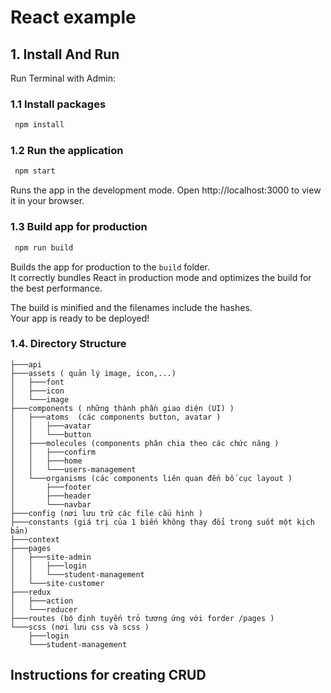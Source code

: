 #  React example


## 1. Install And Run

Run Terminal with Admin:

### 1.1 Install packages
```bash
 npm install
```
###  1.2 Run the application
```bash
 npm start
```
Runs the app in the development mode.
Open http://localhost:3000 to view it in your browser.


###  1.3 Build app for production
```bash
 npm run build
```

Builds the app for production to the `build` folder.\
It correctly bundles React in production mode and optimizes the build for the best performance.

The build is minified and the filenames include the hashes.\
Your app is ready to be deployed!

### 1.4. Directory Structure

```
├───api
├───assets ( quản lý image, icon,...)
│   ├───font
│   ├───icon
│   └───image
├───components ( những thành phần giao diện (UI) )
│   ├───atoms  (các components button, avatar )
│   │   ├───avatar
│   │   └───button
│   ├───molecules (components phân chia theo các chức năng )
│   │   ├───confirm
│   │   ├───home
│   │   └───users-management
│   └───organisms (các components liên quan đến bố cục layout )
│       ├───footer
│       ├───header
│       └───navbar
├───config (nơi lưu trữ các file cấu hình )
├───constants (giá trị của 1 biến không thay đổi trong suốt một kịch bản)
├───context 
├───pages 
│   ├───site-admin
│   │   ├───login
│   │   └───student-management
│   └───site-customer
├───redux
│   ├───action
│   └───reducer
├───routes (bộ định tuyến trỏ tương ứng với forder /pages )
└───scss (nơi lưu css và scss )
    ├───login
    └───student-management
```

## Instructions for creating CRUD
